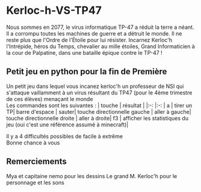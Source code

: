 # Kerloc-h-VS-TP47

Nous sommes en 2077, le virus informatique TP-47 a réduit la terre a néant. Il a corrompu toutes les machines de guerre et a détruit le monde. Il ne reste plus que l'Ordre de l'Étoile pour lui résister. Incarnez Kerloc'h l'Intrépide, héros du Temps, chevalier au mille étoiles, Grand Informaticien à la cour de Palpatine, dans une bataille épique contre le TP-47 ! 

## Petit jeu en python pour la fin de Première

Un petit jeu dans lequel vous incanez kerloc'h un professeur de NSI qui s'attaque vaillamment à un virus résultant du TP47 (pour le 4ème trimestre de ces élèves) menaçant le monde  
Les commandes sont les suivantes : 
| touche | résultat |
|:-:    |:-:    |
a        |                     tirer un TP|
barre d'espace  |              sauter|
touche directionnelle gauche |  aller à gauche|
touche directionnelle droite |  aller à droite|
f3                           |  afficher les statistiques du jeu (oui c'est une référence assumé à minecraft)|

Il y a 4 difficultés possibles de facile à extrême  
Bonne chance à vous

## Remerciements
Mya et capitaine nemo pour les dessins
Le grand M. Kerloc'h pour le personnage et les sons  

